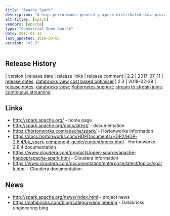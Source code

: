 ```yaml
---
title: "Apache Spark"
description: "A high performance general purpose distributed data processing engine based on directed acyclic graphs that primarily runs in memory, but can spill to disk if required, and which supports processing applications written in Java, Scala, Python and R (SparkR).  Includes a number of sub-projects that support more specialised analytics including Spark SQL (batch and streaming analytics using declarative logic over structured data), Spark Streaming (micro-batch stream processing), MLlib (machine learning) and GraphX (graph analytics).  Requires a cluster manager (YARN, EC2, Kubernetes and Mesos are supported as well as standalone clusters) and can access data in a wide range of technologies (including HDFS, other Hadoop data sources, relational databases and NoSQL databases).  An Apache project, originally started at UC Berkley in 2009, open sourced in 2010, and donated to the Apache foundation in June 2013, graduating in February 2014.  v1.0 was released in May 2014, with a v2.0 release in July 2016.  Java based, with development led by Databricks (who sell a Spark hosted service), and with commercial support available as part of most Hadoop distributions."
alt-titles: [Spark]
vendors: [Apache]
type: "Commercial Open Source"
date: 2017-01-13
last_updated: 2018-03-06
version: "v2.3"
---
```

## Release History

| version | release date | release links | release comment
| 2.2 | 2017-07-11 | [release notes](http://spark.apache.org/releases/spark-release-2-2-0.html); [databricks view](https://databricks.com/blog/2017/07/11/introducing-apache-spark-2-2.html) [cost based optimiser](https://databricks.com/blog/2017/08/31/cost-based-optimizer-in-apache-spark-2-2.html)
| 2.3 | 2018-02-28 | [release notes](http://spark.apache.org/releases/spark-release-2-3-0.html); [databricks view](https://databricks.com/blog/2018/02/28/introducing-apache-spark-2-3.html); [Kubernetes support](https://databricks.com/blog/2018/03/06/apache-spark-2-3-with-native-kubernetes-support.html); [stream to stream joins](https://databricks.com/blog/2018/03/13/introducing-stream-stream-joins-in-apache-spark-2-3.html); [continuous streaming](https://databricks.com/blog/2018/03/20/low-latency-continuous-processing-mode-in-structured-streaming-in-apache-spark-2-3-0.html)

## Links

* <http://spark.apache.org/> - home page
* <http://spark.apache.org/docs/latest/> - documentation
* <https://hortonworks.com/apache/spark/> - Hortonworks information
* <https://docs.hortonworks.com/HDPDocuments/HDP2/HDP-2.6.4/bk_spark-component-guide/content/index.html> - Hortonworks 2.6.4 documentation
* <https://www.cloudera.com/products/open-source/apache-hadoop/apache-spark.html> - Cloudera information
* <https://www.cloudera.com/documentation/enterprise/latest/topics/spark.html> - Cloudera documentation

## News

* <http://spark.apache.org/news/index.html> - project news
* <https://databricks.com/blog/category/engineering> - Databricks engineering blog